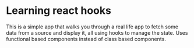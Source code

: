 # Learning react hooks

This is a simple app that walks you through a real life app to fetch some data from a source and display it, all using hooks to manage the state.
Uses functional based components instead of class based components.
